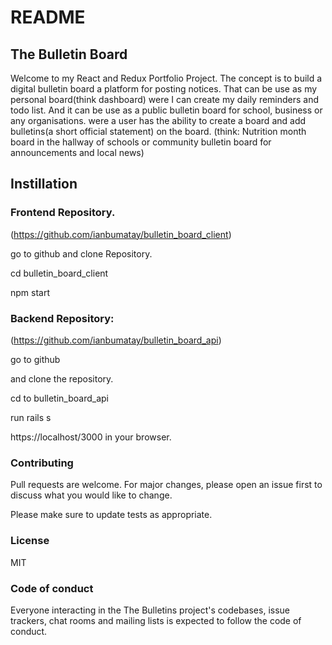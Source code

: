 # README

## The Bulletin Board 
Welcome to my React and Redux Portfolio Project. The concept is to build a digital bulletin board a platform for posting notices. That can be use as my personal board(think dashboard) were I can  create my daily reminders and todo list. And it can be use as a public bulletin board for school, business or any organisations. were a user has the ability to create a board and add bulletins(a short official statement) on the board. (think:  Nutrition month board in the hallway of schools or community bulletin board for announcements and local news)


## Instillation

### Frontend Repository.
(https://github.com/ianbumatay/bulletin_board_client)

go to github and clone Repository.

cd bulletin_board_client

npm start 

### Backend Repository:
(https://github.com/ianbumatay/bulletin_board_api)

go to github

and clone the repository.

cd to bulletin_board_api 

run rails s 

https://localhost/3000 in your browser.

### Contributing
Pull requests are welcome. For major changes, please open an issue first to discuss what you would like to change.

Please make sure to update tests as appropriate.

### License
MIT

### Code of conduct
Everyone interacting in the The Bulletins project's codebases, issue trackers, chat rooms and mailing lists is expected to follow the code of conduct.
